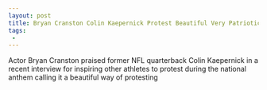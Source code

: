 ```yaml
---
layout: post
title: Bryan Cranston Colin Kaepernick Protest Beautiful Very Patriotic
tags:
 -
---
```

Actor Bryan Cranston praised former NFL quarterback Colin Kaepernick in a recent interview for inspiring other athletes to protest during the national anthem calling it a beautiful way of protesting
